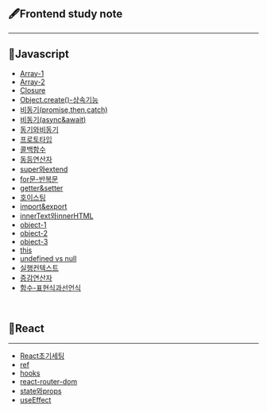 
## 🖋Frontend study note 
---

## 📒Javascript

- [Array-1](https://github.com/ddangju/TIL/blob/master/Javascript/Array.md) <br>
- [Array-2](https://github.com/ddangju/TIL/blob/master/Javascript/Array2.md) <br>
- [Closure](https://github.com/ddangju/TIL/blob/master/Javascript/Closure.md)<br>
- [Object.create()-상속기능](https://github.com/ddangju/TIL/blob/master/Javascript/Object.create().md) <br>
- [비동기(promise,then,catch)](https://github.com/ddangju/TIL/blob/master/Javascript/Promise%2Cthen%2Ccatch.md)<br>
- [비동기(async&await)](https://github.com/ddangju/TIL/blob/master/Javascript/async%26await.md) <br>
- [동기와비동기](https://github.com/ddangju/TIL/blob/master/Javascript/%EB%8F%99%EA%B8%B0%EC%99%80%20%EB%B9%84%EB%8F%99%EA%B8%B0.md)<br>
- [프로토타입](https://github.com/ddangju/TIL/blob/master/Javascript/Prototype.md)<br>
- [콜백함수](https://github.com/ddangju/TIL/blob/master/Javascript/callback.md) <br>
- [동등연산자](https://github.com/ddangju/TIL/blob/master/Javascript/equality.md) <br>
- [super와extend](https://github.com/ddangju/TIL/blob/master/Javascript/extends%EC%99%80super.md) <br>
- [for문-반복문](https://github.com/ddangju/TIL/blob/master/Javascript/for%EB%AC%B8.md)<br>
- [getter&setter](https://github.com/ddangju/TIL/blob/master/Javascript/getter%26setter.md)<br>
- [호이스팅](https://github.com/ddangju/TIL/blob/master/Javascript/hoisting.md)<br>
- [import&export](https://github.com/ddangju/TIL/blob/master/Javascript/import%26export.md)<br>
- [innerText와innerHTML](https://github.com/ddangju/TIL/blob/master/Javascript/innerText%20vs%20innerHTML.md)<br>
- [object-1](https://github.com/ddangju/TIL/blob/master/Javascript/object.md)<br>
- [object-2](https://github.com/ddangju/TIL/blob/master/Javascript/object2.md)<br>
- [object-3](https://github.com/ddangju/TIL/blob/master/Javascript/object3.md)<br>
- [this](https://github.com/ddangju/TIL/blob/master/Javascript/this.md)<br>
- [undefined vs null](https://github.com/ddangju/TIL/blob/master/Javascript/undefined%20vs%20null.md)<br>
- [실행컨텍스트](https://github.com/ddangju/TIL/blob/master/Javascript/%EC%8B%A4%ED%96%89%EC%BB%A8%ED%85%8D%EC%8A%A4%ED%8A%B8.md)<br>
- [증감연산자](https://github.com/ddangju/TIL/blob/master/Javascript/%EC%A6%9D%EA%B0%90%EC%97%B0%EC%82%B0%EC%9E%90.md)<br>
- [함수-표현식과선언식](https://github.com/ddangju/TIL/blob/master/Javascript/%ED%95%A8%EC%88%98%20%ED%91%9C%ED%98%84%EC%8B%9D%26%ED%95%A8%EC%88%98%20%EC%84%A0%EC%96%B8%EC%8B%9D.md)

<br>

## 📘React

---

- [React초기세팅](https://github.com/ddangju/TIL/blob/master/React/React%EC%B4%88%EA%B8%B0%EC%84%B8%ED%8C%85.md)<br>
- [ref](https://github.com/ddangju/TIL/blob/master/React/Ref.md)<br>
- [hooks](https://github.com/ddangju/TIL/blob/master/React/hooks.md)<br>
- [react-router-dom](https://github.com/ddangju/TIL/blob/master/React/react-router-dom.md)<br>
- [state와props](https://github.com/ddangju/TIL/blob/master/React/state%26props.md)<br>
- [useEffect](https://github.com/ddangju/TIL/blob/master/React/useEffect.md)

<br>

